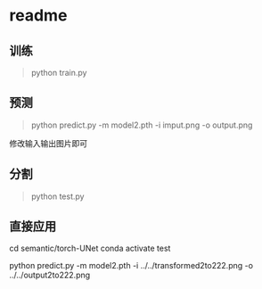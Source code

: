 # readme

## 训练

>python train.py

## 预测

>python predict.py -m model2.pth -i imput.png -o output.png

修改输入输出图片即可

## 分割

>python test.py

## 直接应用

cd semantic/torch-UNet
conda activate test

python predict.py -m model2.pth -i ../../transformed2to222.png -o ../../output2to222.png
